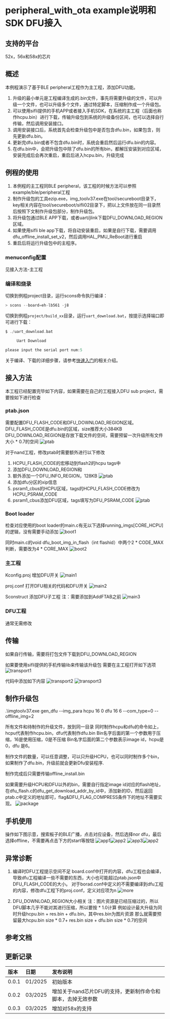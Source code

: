 # peripheral_with_ota example说明和SDK DFU接入

## 支持的平台
52x，56x和58x的芯片

## 概述
<!-- 例程简介 -->
本例程演示了基于BLE peripheral工程作为主工程，添加DFU功能。
1.	升级的最小单元是工程编译生成的.bin文件，事先将需要升级的文件，可以升级一个文件，也可以升级多个文件，通过特定脚本，压缩制作成一个升级包。
2.	可以使用sifli提供的手机APP或者接入手机SDK，在系统的主工程（后面也称作hcpu.bin）进行下载，传输升级包到系统的升级备份区间，也可以选择自行传输，然后调用安装接口。
3.	调用安装接口后，系统首先会检查升级包中是否包含dfu.bin，如果包含，则先更新dfu.bin。
4.	更新完dfu.bin或者不包含dfu.bin时，系统会重启然后运行dfu.bin的内容。
5.	在dfu.bin中，会把升级包中除了dfu.bin的所有bin，都解压安装到对应区域，安装完成后会再次重启，重启后进入hcpu.bin，升级完成

## 例程的使用
1. 本例程的主工程同BLE peripheral，该工程的时候方法可以参照example/ble/peripheral工程
2. 制作升级包的工具ezip.exe，img_toolv37.exe在tool/secureboot目录下，key相关内容在tool/secureboot/sifli02目录下，把以上文件放在同一目录然后按照下文制作升级包部分，制作升级包。
3. 将升级包通过BLE APP下载，或者uart/jlink下载DFU_DOWNLOAD_REGION区域。
4. 如果使用sifli ble app下载，将自动安装重启，如果是自行下载，需要调用dfu_offline_install_set_v2，然后调用HAL_PMU_ReBoot进行重启
5. 重启后将运行升级包中的主程序。

### menuconfig配置
见接入方法-主工程

### 编译和烧录
切换到例程project目录，运行scons命令执行编译：
```c
> scons --board=eh-lb561 -j8
```
切换到例程`project/build_xx`目录，运行`uart_download.bat`，按提示选择端口即可进行下载：
```c
$ ./uart_download.bat

     Uart Download

please input the serial port num:5
```
关于编译、下载的详细步骤，请参考[快速入门](/quickstart/get-started.md)的相关介绍。

## 接入方法
本工程已经配置完毕如下内容，如果需要在自己的工程接入DFU sub project，需要按如下进行检查
### ptab.json
需要配置DFU_FLASH_CODE和DFU_DOWNLOAD_REGION区域。
DFU_FLASH_CODE是dfu.bin的区域，size推荐大小384KB
DFU_DOWNLOAD_REGION是存放下载文件的空间，需要预留一次升级所有文件大小 * 0.7的空间
![ptab](./assets/ptab_561.png)

对于nand工程，修改ptab时需要额外进行以下修改
1. HCPU_FLASH_CODE的宏移动到flash2的hcpu tags中
2. 添加DFU_DOWNLOAD_REGION和
3. 额外添加一个DFU_INFO_REGION，128KB
![ptab](./assets/ptab_525.png)
4. 添加dfu分区的xip信息
5. psram1_cbus的HCPU区域，tags的HCPU_FLASH_CODE修改为HCPU_PSRAM_CODE
6. psram1_cbus添加DFU区域，tags填写为DFU_PSRAM_CODE
![ptab](./assets/ptab_525_2.png)
### Boot loader
检查对应使用的boot loader的main.c有无以下选择running_imgs[CORE_HCPU]的逻辑，没有需要手动添加
![boot1](./assets/bootloader1.png)
 

同时main.c的void dfu_boot_img_in_flash（int flashid）中两个2 * CODE_MAX判断，需要改为4 * CORE_MAX
![boot2](./assets/bootloader2.png)


### 主工程
Kconfig.proj
增加DFU开关
![main1](./assets/mainproject1.png)
 

proj.conf
打开DFU相关的代码和DFU开关
![main2](./assets/mainproject2.png)
 

Sconstruct
添加DFU子工程
注：需要添加到AddFTAB之前
![main3](./assets/mainproject3.png)
 
### DFU工程
通常无需修改

## 传输
如果自行传输，需要将打包文件下载到DFU_DOWNLOAD_REGION

如果要使用sifli提供的手机传输lib来传输该升级包
需要在主工程打开如下选项
![transport1](./assets/serialtransport1.png)

代码中添加如下内容
![transport2](./assets/serialtransport2.png)
![transport3](./assets/serialtransport3.png)


## 制作升级包
.\imgtoolv37.exe gen_dfu --img_para hcpu 16 0 dfu 16 6 --com_type=0 --offline_img=2

所有文件和待制作的升级文件，放到同一目录
同时制作hcpu和dfu的命令如上，hcpu代表制作hcpu.bin，dfu代表制作dfu.bin
Bin名字后面的第一个参数用于压缩，16是使用压缩，0是不压缩
Bin名字后面的第二个参数表示image id，hcpu是0，dfu 是6。


制作文件的数量，可以任意调整，可以只升级HCPU，也可以同时制作多个bin，如果制作了dfu.bin，升级前就会更新Dfu安装程序.

制作完成后只需要传输offline_install.bin

如果需要升级HCPU和DFU以外的bin，需要自行指定image id对应的flash地址，在dfu_flash.c的dfu_get_download_addr_by_id中，添加新的ID，然后返回ptab.c中定义的地址即可，flag&DFU_FLAG_COMPRESS条件下的地址不需要实现。
![package](./assets/package.png)
 
## 手机使用
操作如下图示意，搜索板子的BLE广播，点击对应设备，然后选择nor dfu，最后选择offline，不需要再点击下方的start等按钮
![app1](./assets/app.jpg)![app2](./assets/app2.jpg)
![app3](./assets/app3.jpg)![app2](./assets/app4.jpg)


## 异常诊断
1.	编译时DFU工程提示空间不足
board.conf中打开的内容，dfu工程也会编译，导致dfu工程编译一些不需要的东西，大小也可能超过ptab.json中DFU_FLASH_CODE的大小。
对于borad.conf中定义的不需要编译到dfu工程的内容，修改dfu工程下的proj.conf，定义对应项为n
![more](./assets/more.png)
 

2.	DFU_DOWNLOAD_REGION大小相关
注：图片资源是已经压缩过的，所以DFU脚本几乎不能对其进行压缩，所以要按 * 1.0计算
例如设计最大升级为同时升级hcpu.bin + res.bin + dfu.bin，其中res.bin为图片资源
那么就需要预留最大hcpu.bin size * 0.7+ res.bin size + dfu.bin size * 0.7的空间



## 参考文档
<!-- 对于rt_device的示例，rt-thread官网文档提供的较详细说明，可以在这里添加网页链接，例如，参考RT-Thread的[RTC文档](https://www.rt-thread.org/document/site/#/rt-thread-version/rt-thread-standard/programming-manual/device/rtc/rtc) -->

## 更新记录
|版本 |日期   |发布说明 |
|:---|:---|:---|
|0.0.1 |01/2025 |初始版本|
|0.0.2 |03/2025 |增加关于nand芯片DFU的支持，更新制作命令和脚本，去掉无效参数|
|0.0.3 |03/2025 |增加对58x的支持 |
